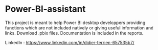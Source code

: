 # Power-BI-assistant
This project is meant to help Power BI desktop developpers providing functions which are not included natively or giving useful information and links.
Download .pbix files. Documentation is included in the reports.

LinkedIn :  https://www.linkedin.com/in/didier-terrien-657535b7/
